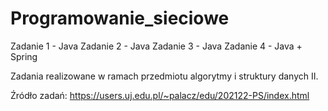 # Programowanie_sieciowe

Zadanie 1 - Java
Zadanie 2 - Java
Zadanie 3 - Java
Zadanie 4 - Java + Spring

Zadania realizowane w ramach przedmiotu algorytmy i struktury danych II.

Źródło zadań: https://users.uj.edu.pl/~palacz/edu/202122-PS/index.html
